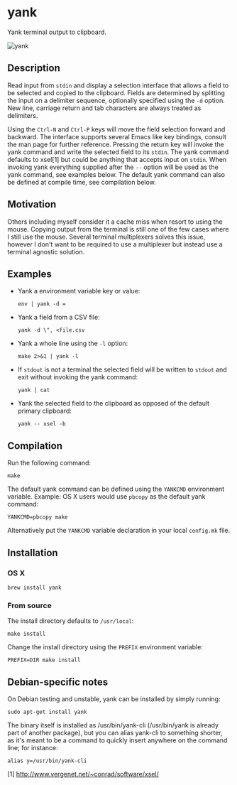 yank
====

Yank terminal output to clipboard.

![yank](https://raw.githubusercontent.com/mptre/yank/gh-pages/screencast.gif)

Description
-----------

Read input from `stdin` and display a selection interface that allows a field to
be selected and copied to the clipboard. Fields are determined by splitting the
input on a delimiter sequence, optionally specified using the `-d` option. New
line, carriage return and tab characters are always treated as delimiters.

Using the `Ctrl-N` and `Ctrl-P` keys will move the field selection forward and
backward. The interface supports several Emacs like key bindings, consult the
man page for further reference. Pressing the return key will invoke the yank
command and write the selected field to its `stdin`. The yank command defaults
to xsel[1] but could be anything that accepts input on `stdin`. When invoking
yank everything supplied after the `--` option will be used as the yank command,
see examples below. The default yank command can also be defined at compile
time, see compilation below.

Motivation
----------

Others including myself consider it a cache miss when resort to using the mouse.
Copying output from the terminal is still one of the few cases where I still use
the mouse. Several terminal multiplexers solves this issue, however I don't want
to be required to use a multiplexer but instead use a terminal agnostic
solution.

Examples
--------

  - Yank a environment variable key or value:

    ```
    env | yank -d =
    ```

  - Yank a field from a CSV file:

    ```
    yank -d \", <file.csv
    ```

  - Yank a whole line using the `-l` option:

    ```
    make 2>&1 | yank -l
    ```

  - If `stdout` is not a terminal the selected field will be written to `stdout`
    and exit without invoking the yank command:

    ```
    yank | cat
    ```

  - Yank the selected field to the clipboard as opposed of the default primary
    clipboard:

    ```
    yank -- xsel -b
    ```

Compilation
-----------

Run the following command:

  ```
  make
  ```

The default yank command can be defined using the `YANKCMD` environment
variable. Example: OS X users would use `pbcopy` as the default yank command:

  ```
  YANKCMD=pbcopy make
  ```

Alternatively put the `YANKCMD` variable declaration in your local `config.mk`
file.

Installation
------------

### OS X

  ```
  brew install yank
  ```

### From source

The install directory defaults to `/usr/local`:

  ```
  make install
  ```

Change the install directory using the `PREFIX` environment variable:

  ```
  PREFIX=DIR make install
  ```

Debian-specific notes
---------------------

On Debian testing and unstable, yank can be installed by simply
running:

  ```
  sudo apt-get install yank
  ```

The binary itself is installed as /usr/bin/yank-cli (/usr/bin/yank is
already part of another package), but you can alias yank-cli to
something shorter, as it's meant to be a command to quickly insert
anywhere on the command line; for instance:

  ```
  alias y=/usr/bin/yank-cli
  ```

[1] http://www.vergenet.net/~conrad/software/xsel/
